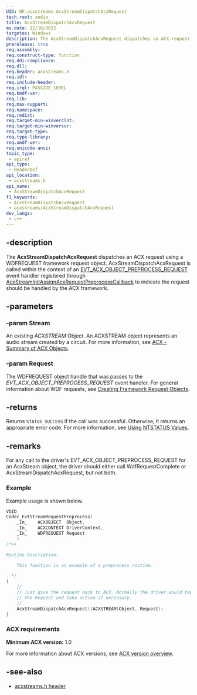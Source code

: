 ```yaml
---
UID: NF:acxstreams.AcxStreamDispatchAcxRequest
tech.root: audio
title: AcxStreamDispatchAcxRequest
ms.date: 12/16/2022
targetos: Windows
description: The AcxStreamDispatchAcxRequest dispatches an ACX request using a WDFREQUEST framework request object.
prerelease: true
req.assembly: 
req.construct-type: function
req.ddi-compliance: 
req.dll: 
req.header: acxstreams.h
req.idl: 
req.include-header: 
req.irql: PASSIVE_LEVEL
req.kmdf-ver: 
req.lib: 
req.max-support: 
req.namespace: 
req.redist: 
req.target-min-winverclnt: 
req.target-min-winversvr: 
req.target-type: 
req.type-library: 
req.umdf-ver: 
req.unicode-ansi: 
topic_type:
 - apiref
api_type:
 - HeaderDef 
api_location:
 - acxstreams.h
api_name:
 - AcxStreamDispatchAcxRequest
f1_keywords:
 - AcxStreamDispatchAcxRequest
 - acxstreams/AcxStreamDispatchAcxRequest
dev_langs:
 - c++
---
```


## -description

The **AcxStreamDispatchAcxRequest** dispatches an ACX request using a WDFREQUEST framework request object. AcxStreamDispatchAcxRequest is called within the context of an [EVT_ACX_OBJECT_PREPROCESS_REQUEST](../acxrequest/nc-acxrequest-evt_acx_object_preprocess_request.md) event handler registered through [AcxStreamInitAssignAcxRequestPreprocessCallback](nf-acxstreams-acxstreaminitassignacxrequestpreprocesscallback.md) to indicate the request should be handled by the ACX framework.

## -parameters

### -param Stream

An existing *ACXSTREAM* Object. An ACXSTREAM object represents an audio stream created by a circuit. For more information, see [ACX - Summary of ACX Objects](/windows-hardware/drivers/audio/acx-summary-of-objects).

### -param Request

The WDFREQUEST object handle that was passes to the *EVT_ACX_OBJECT_PREPROCESS_REQUEST* event handler. For general information about WDF requests, see [Creating Framework Request Objects](/windows-hardware/drivers/wdf/creating-framework-request-objects).

## -returns

Returns `STATUS_SUCCESS` if the call was successful. Otherwise, it returns an appropriate error code. For more information, see [Using NTSTATUS Values](/windows-hardware/drivers/kernel/using-ntstatus-values).

## -remarks

For any call to the driver's EVT_ACX_OBJECT_PREPROCESS_REQUEST for an AcxStream object, the driver should either call WdfRequestComplete or AcxStreamDispatchAcxRequest, but not both.

### Example

Example usage is shown below.

```cpp
VOID
Codec_EvtStreamRequestPreprocess(
    _In_    ACXOBJECT  Object,
    _In_    ACXCONTEXT DriverContext,
    _In_    WDFREQUEST Request
    )
/*++

Routine Description:

    This function is an example of a preprocess routine.

--*/
{
    //
    // Just give the request back to ACX. Normally the driver would take steps to examine
    // the Request and take action if necessary.
    //
    AcxStreamDispatchAcxRequest((ACXSTREAM)Object, Request);
}
```

### ACX requirements

**Minimum ACX version:** 1.0

For more information about ACX versions, see [ACX version overview](/windows-hardware/drivers/audio/acx-version-overview).

## -see-also

- [acxstreams.h header](index.md)
